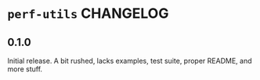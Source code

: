 <!-- markdownlint-disable md024 -->

# `perf-utils` CHANGELOG

## 0.1.0

Initial release. A bit rushed, lacks examples, test suite, proper README, and more stuff.

